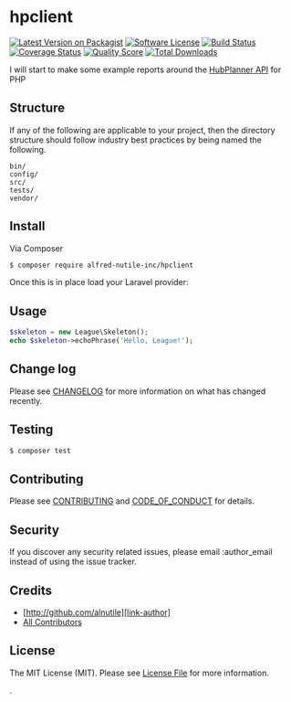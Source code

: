 # hpclient

[![Latest Version on Packagist][ico-version]][link-packagist]
[![Software License][ico-license]](LICENSE.md)
[![Build Status][ico-travis]][link-travis]
[![Coverage Status][ico-scrutinizer]][link-scrutinizer]
[![Quality Score][ico-code-quality]][link-code-quality]
[![Total Downloads][ico-downloads]][link-downloads]

I will start to make some example reports around the [HubPlanner API](https://hubplanner.com/hub-planner-api/) for PHP

## Structure

If any of the following are applicable to your project, then the directory structure should follow industry best practices by being named the following.

```
bin/
config/
src/
tests/
vendor/
```

## Install

Via Composer

```bash
$ composer require alfred-nutile-inc/hpclient
```

Once this is in place load your Laravel provider:

## Usage

```php
$skeleton = new League\Skeleton();
echo $skeleton->echoPhrase('Hello, League!');
```

## Change log

Please see [CHANGELOG](CHANGELOG.md) for more information on what has changed recently.

## Testing

```bash
$ composer test
```

## Contributing

Please see [CONTRIBUTING](CONTRIBUTING.md) and [CODE_OF_CONDUCT](CODE_OF_CONDUCT.md) for details.

## Security

If you discover any security related issues, please email :author_email instead of using the issue tracker.

## Credits

*   [http://github.com/alnutile][link-author]
*   [All Contributors][link-contributors]

## License

The MIT License (MIT). Please see [License File](LICENSE.md) for more information.

[ico-version]: https://img.shields.io/packagist/v/alfred-nutile-inc/hpclient.svg?style=flat-square
[ico-license]: https://img.shields.io/badge/license-MIT-brightgreen.svg?style=flat-square
[ico-travis]: https://img.shields.io/travis/alfred-nutile-inc/hpclient/master.svg?style=flat-square
[ico-scrutinizer]: https://img.shields.io/scrutinizer/coverage/g/alfred-nutile-inc/hpclient.svg?style=flat-square
[ico-code-quality]: https://img.shields.io/scrutinizer/g/alfred-nutile-inc/hpclient.svg?style=flat-square
[ico-downloads]: https://img.shields.io/packagist/dt/alfred-nutile-inc/hpclient.svg?style=flat-square
[link-packagist]: https://packagist.org/packages/alfred-nutile-inc/hpclient
[link-travis]: https://travis-ci.org/alfred-nutile-inc/hpclient
[link-scrutinizer]: https://scrutinizer-ci.com/g/alfred-nutile-inc/hpclient/code-structure
[link-code-quality]: https://scrutinizer-ci.com/g/alfred-nutile-inc/hpclient
[link-downloads]: https://packagist.org/packages/alfred-nutile-inc/hpclient
[link-author]: https://github.com/:author_username
[link-contributors]: ../../contributors

.
